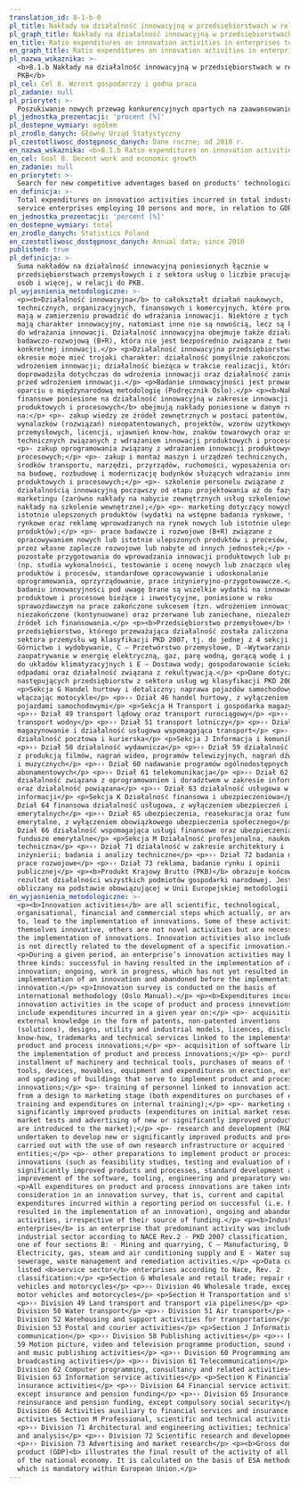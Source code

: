 ```yaml
---
translation_id: 8-1-b-0
pl_title: Nakłady na działalność innowacyjną w przedsiębiorstwach w relacji do PKB
pl_graph_title: Nakłady na działalność innowacyjną w przedsiębiorstwach w relacji do PKB
en_title: Ratio expenditures on innovation activities in enterprises to GDP
en_graph_title: Ratio expenditures on innovation activities in enterprises to GDP
pl_nazwa_wskaznika: >-
  <b>8.1.b Nakłady na działalność innowacyjną w przedsiębiorstwach w relacji do
  PKB</b>
pl_cel: Cel 8. Wzrost gospodarczy i godna praca
pl_zadanie: null
pl_priorytet: >-
  Poszukiwanie nowych przewag konkurencyjnych opartych na zaawansowaniu technologicznym produktów, jakości i innowacyjności oferowanych produktów, jak również mechanizmów umiędzynarodowienia przedsiębiorstw
pl_jednostka_prezentacji: 'procent [%]'
pl_dostepne_wymiary: ogółem
pl_zrodlo_danych: Główny Urząd Statystyczny
pl_czestotliwosc_dostępnosc_danych: Dane roczne; od 2010 r.
en_nazwa_wskaznika: <b>8.1.b Ratio expenditures on innovation activities in enterprises to GDP</b>
en_cel: Goal 8. Decent work and economic growth
en_zadanie: null
en_priorytet: >-
  Search for new competitive adventages based on products' technological advancement, quality and innovativeness as well as mechanisms for internationalization of enterprises
en_definicja: >-
  Total expenditures on innovation activities incurred in total industrial and
  service enterprises employing 10 persons and more, in relation to GDP.
en_jednostka_prezentacji: 'percent [%]'
en_dostepne_wymiary: total
en_zrodlo_danych: Statistics Poland
en_czestotliwosc_dostępnosc_danych: Annual data; since 2010
published: true
pl_definicja: >-
  Suma nakładów na działalność innowacyjną poniesionych łącznie w
  przedsiębiorstwach przemysłowych i z sektora usług o liczbie pracujących 10
  osób i więcej, w relacji do PKB.
pl_wyjasnienia_metodologiczne: >-
  <p><b>Działalność innowacyjna</b> to całokształt działań naukowych,
  technicznych, organizacyjnych, finansowych i komercyjnych, które prowadzą lub
  mają w zamierzeniu prowadzić do wdrażania innowacji. Niektóre z tych działań
  mają charakter innowacyjny, natomiast inne nie są nowością, lecz są konieczne
  do wdrażania innowacji. Działalność innowacyjna obejmuje także działalność
  badawczo-rozwojową (B+R), która nie jest bezpośrednio związana z tworzeniem
  konkretnej innowacji.</p> <p>Działalność innowacyjna przedsiębiorstwa w danym
  okresie może mieć trojaki charakter: działalność pomyślnie zakończona
  wdrożeniem innowacji; działalność bieżąca w trakcie realizacji, która nie
  doprowadziła dotychczas do wdrożenia innowacji oraz działalność zaniechana
  przed wdrożeniem innowacji.</p> <p>Badanie innowacyjności jest prowadzone w
  oparciu o międzynarodową metodologię (Podręcznik Oslo).</p> <p><b>Nakłady
  finansowe poniesione na działalność innowacyjną w zakresie innowacji
  produktowych i procesowych</b> obejmują nakłady poniesione w danym roku
  na:</p> <p>- zakup wiedzy ze źródeł zewnętrznych w postaci patentów,
  wynalazków (rozwiązań) nieopatentowanych, projektów, wzorów użytkowych i
  przemysłowych, licencji, ujawnień know-how, znaków towarowych oraz usług
  technicznych związanych z wdrażaniem innowacji produktowych i procesowych;</p>
  <p>- zakup oprogramowania związany z wdrażaniem innowacji produktowych i
  procesowych;</p> <p>- zakup i montaż maszyn i urządzeń technicznych, zakup
  środków transportu, narzędzi, przyrządów, ruchomości, wyposażenia oraz nakłady
  na budowę, rozbudowę i modernizację budynków służących wdrażaniu innowacji
  produktowych i procesowych;</p> <p>- szkolenie personelu związane z
  działalnością innowacyjną począwszy od etapu projektowania aż do fazy
  marketingu (zarówno nakłady na nabycie zewnętrznych usług szkoleniowych, jak i
  nakłady na szkolenie wewnętrzne);</p> <p>- marketing dotyczący nowych lub
  istotnie ulepszonych produktów (wydatki na wstępne badania rynkowe, testy
  rynkowe oraz reklamę wprowadzanych na rynek nowych lub istotnie ulepszonych
  produktów);</p> <p>- prace badawcze i rozwojowe (B+R) związane z
  opracowywaniem nowych lub istotnie ulepszonych produktów i procesów, wykonane
  przez własne zaplecze rozwojowe lub nabyte od innych jednostek;</p> <p>-
  pozostałe przygotowania do wprowadzania innowacji produktowych lub procesowych
  (np. studia wykonalności, testowanie i ocenę nowych lub znacząco ulepszonych
  produktów i procesów, standardowe opracowywanie i udoskonalanie
  oprogramowania, oprzyrządowanie, prace inżynieryjno-przygotowawcze.</p> <p>W
  badaniu innowacyjności pod uwagę brane są wszelkie wydatki na innowacje
  produktowe i procesowe bieżące i inwestycyjne, poniesione w roku
  sprawozdawczym na prace zakończone sukcesem (tzn. wdrożeniem innowacji),
  niezakończone (kontynuowane) oraz przerwane lub zaniechane, niezależnie od
  źródeł ich finansowania.</p> <p><b>Przedsiębiorstwo przemysłowe</b> to
  przedsiębiorstwo, którego przeważająca działalność została zaliczona do
  sektora przemysłu wg klasyfikacji PKD 2007, tj. do jednej z 4 sekcji B: –
  Górnictwo i wydobywanie, C – Przetwórstwo przemysłowe, D –Wytwarzanie i
  zaopatrywanie w energię elektryczną, gaz, parę wodną, gorącą wodę i powietrze
  do układów klimatyzacyjnych i E – Dostawa wody; gospodarowanie ściekami i
  odpadami oraz działalność związana z rekultywacją.</p> <p>Dane dotyczą
  następujących przedsiębiorstw z sektora usług wg klasyfikacji PKD 2007:</p>
  <p>Sekcja G Handel hurtowy i detaliczny; naprawa pojazdów samochodowych,
  włączając motocykle</p> <p>›› Dział 46 handel hurtowy, z wyłączeniem handlu
  pojazdami samochodowymi</p> <p>Sekcja H Transport i gospodarka magazynowa</p>
  <p>›› Dział 49 transport lądowy oraz transport rurociągowy</p> <p>›› Dział 50
  transport wodny</p> <p>›› Dział 51 transport lotniczy</p> <p>›› Dział 52
  magazynowanie i działalność usługowa wspomagająca transport</p> <p>›› Dział 53
  działalność pocztowa i kurierska</p> <p>Sekcja J Informacja i komunikacja</p>
  <p>›› Dział 58 działalność wydawnicza</p> <p>›› Dział 59 działalność związana
  z produkcją filmów, nagrań wideo, programów telewizyjnych, nagrań dźwiękowych
  i muzycznych</p> <p>›› Dział 60 nadawanie programów ogólnodostępnych i
  abonamentowych</p> <p>›› Dział 61 telekomunikacja</p> <p>›› Dział 62
  działalność związana z oprogramowaniem i doradztwem w zakresie informatyki
  oraz działalność powiązana</p> <p>›› Dział 63 działalność usługowa w zakresie
  informacji</p> <p>Sekcja K Działalność finansowa i ubezpieczeniowa</p> <p>››
  Dział 64 finansowa działalność usługowa, z wyłączeniem ubezpieczeń i funduszów
  emerytalnych</p> <p>›› Dział 65 ubezpieczenia, reasekuracja oraz fundusze
  emerytalne, z wyłączeniem obowiązkowego ubezpieczenia społecznego</p> <p>››
  Dział 66 działalność wspomagająca usługi finansowe oraz ubezpieczenia i
  fundusze emerytalne</p> <p>Sekcja M Działalność profesjonalna, naukowa i
  techniczna</p> <p>›› Dział 71 działalność w zakresie architektury i
  inżynierii; badania i analizy techniczne</p> <p>›› Dział 72 badania naukowe i
  prace rozwojowe</p> <p>›› Dział 73 reklama, badanie rynku i opinii
  publicznej</p> <p><b>Produkt Krajowy Brutto (PKB)</b> obrazuje końcowy
  rezultat działalności wszystkich podmiotów gospodarki narodowej. Jest
  obliczany na podstawie obowiązującej w Unii Europejskiej metodologii ESA.</p>
en_wyjasnienia_metodologiczne: >-
  <p><b>Innovation activities</b> are all scientific, technological,
  organisational, financial and commercial steps which actually, or are intended
  to, lead to the implementation of innovations. Some of these activities are
  themselves innovative, others are not novel activities but are necessary for
  the implementation of innovations. Innovation activities also include R&D that
  is not directly related to the development of a specific innovation.</p>
  <p>During a given period, an enterprise’s innovation activities may be of
  three kinds: successful in having resulted in the implementation of a new
  innovation; ongoing, work in progress, which has not yet resulted in the
  implementation of an innovation and abandoned before the implementation of an
  innovation.</p> <p>Innovation survey is conducted on the basis of
  international methodology (Oslo Manual).</p> <p><b>Expenditures incurred on
  innovation activities in the scope of product and process innovations</b>
  include expenditures incurred in a given year on:</p> <p>- acquisition of
  external knowledge in the form of patents, non-patented inventions
  (solutions), designs, utility and industrial models, licences, disclosures of
  know-how, trademarks and technical services linked to the implementation of
  product and process innovations;</p> <p>- acquisition of software linked to
  the implementation of product and process innovations;</p> <p>- purchases and
  installment of machinery and technical tools, purchases of means of transport,
  tools, devices, movables, equipment and expenditures on erection, extension
  and upgrading of buildings that serve to implement product and process
  innovations;</p> <p>- training of personnel linked to innovation activities,
  from a design to marketing stage (both expenditures on purchases of external
  training and expenditures on internal training);</p> <p>- marketing of new or
  significantly improved products (expenditures on initial market research,
  market tests and advertising of new or significantly improved products that
  are introduced to the market);</p> <p>- research and development (R&D)
  undertaken to develop new or significantly improved products and processes
  carried out with the use of own research infrastructure or acquired from other
  entities;</p> <p>- other preparations to implement product or process
  innovations (such as feasibility studies, testing and evaluation of new or
  significantly improved products and processes, standard development and
  improvement of the software, tooling, engineering and preparatory work).</p>
  <p>All expenditures on product and process innovations are taken into
  consideration in an innovation survey, that is, current and capital
  expenditures incurred within a reporting period on successful (i.e. having
  resulted in the implementation of an innovation), ongoing and abandoned
  activities, irrespective of their source of funding.</p> <p><b>Industrial
  enterprise</b> is an enterprise that predominant activity was included in the
  industrial sector according to NACE Rev.2 - PKD 2007 classification, i.e. into
  one of four sections B: - Mining and quarrying, C – Manufacturing, D –
  Electricity, gas, steam and air conditioning supply and E - Water supply;
  sewerage, waste management and remediation activities.</p> <p>Data concern
  listed <b>service sector</b> enterprises according to Nace, Rev. 2
  classification:</p> <p>Section G Wholesale and retail trade; repair of motor
  vehicles and motorcycles</p> <p>›› Division 46 Wholesale trade, except of
  motor vehicles and motorcycles</p> <p>Section H Transportation and storage</p>
  <p>›› Division 49 Land transport and transport via pipelines</p> <p>››
  Division 50 Water transport</p> <p>›› Division 51 Air transport</p> <p>››
  Division 52 Warehousing and support activities for transportation</p> <p>››
  Division 53 Postal and courier activities</p> <p>Section J Information and
  communication</p> <p>›› Division 58 Publishing activities</p> <p>›› Division
  59 Motion picture, video and television programme production, sound recording
  and music publishing activities</p> <p>›› Division 60 Programming and
  broadcasting activities</p> <p>›› Division 61 Telecommunications</p> <p>››
  Division 62 Computer programming, consultancy and related activities</p> <p>››
  Division 63 Information service activities</p> <p>Section K Financial and
  insurance activities</p> <p>›› Division 64 Financial service activities,
  except insurance and pension funding</p> <p>›› Division 65 Insurance,
  reinsurance and pension funding, except compulsory social security</p> <p>››
  Division 66 Activities auxiliary to financial services and insurance
  activities Section M Professional, scientific and technical activities</p>
  <p>›› Division 71 Architectural and engineering activities; technical testing
  and analysis</p> <p>›› Division 72 Scientific research and development</p>
  <p>›› Division 73 Advertising and market research</p> <p><b>Gross domestic
  product (GDP)<b> illustrates the final result of the activity of all entities
  of the national economy. It is calculated on the basis of ESA methodology,
  which is mandatory within European Union.</p>
---
```

